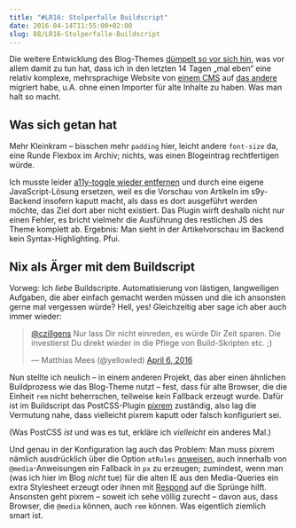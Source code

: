 ```yaml
---
title: "#LR16: Stolperfalle Buildscript"
date: 2016-04-14T11:55:00+02:00
slug: 88/LR16-Stolperfalle-Buildscript
---
```


Die weitere Entwicklung des Blog-Themes [dümpelt so vor sich hin](https://github.com/yellowled/blog-theme/compare/v0.14.0...masterhttps://github.com/yellowled/blog-theme/compare/v0.14.0...80810230503cdf80f88a2b00e553eb951b41be36), was vor allem damit zu tun hat, dass ich in den letzten 14 Tagen „mal eben“ eine relativ komplexe, mehrsprachige Website von [einem CMS](https://contao.org/de/) auf [das andere](http://processwire.com) migriert habe, u.A. ohne einen Importer für alte Inhalte zu haben. Was man halt so macht.

## Was sich getan hat

Mehr Kleinkram – bisschen mehr `padding` hier, leicht andere `font-size` da, eine Runde Flexbox im Archiv; nichts, was einen Blogeintrag rechtfertigen würde.

Ich musste leider [a11y-toggle wieder entfernen](https://github.com/yellowled/blog-theme/issues/14) und durch eine eigene JavaScript-Lösung ersetzen, weil es die Vorschau von Artikeln im s9y-Backend insofern kaputt macht, als dass es dort ausgeführt werden möchte, das Ziel dort aber nicht existiert. Das Plugin wirft deshalb nicht nur einen Fehler, es bricht vielmehr die Ausführung des restlichen JS des Theme komplett ab. Ergebnis: Man sieht in der Artikelvorschau im Backend kein Syntax-Highlighting. Pfui.

## Nix als Ärger mit dem Buildscript

Vorweg: Ich _liebe_ Buildscripte. Automatisierung von lästigen, langweiligen Aufgaben, die aber einfach gemacht werden müssen und die ich ansonsten gerne mal vergessen würde? Hell, yes! Gleichzeitig aber sage ich aber auch immer wieder:

<blockquote class="twitter-tweet" data-conversation="none" data-lang="en"><p lang="de" dir="ltr"><a href="https://twitter.com/czillgens">@czillgens</a> Nur lass Dir nicht einreden, es würde Dir Zeit sparen. Die investierst Du direkt wieder in die Pflege von Build-Skripten etc. ;)</p>&mdash; Matthias Mees (@yellowled) <a href="https://twitter.com/yellowled/status/717627036517408769">April 6, 2016</a></blockquote>

Nun stellte ich neulich – in einem anderen Projekt, das aber einen ähnlichen Buildprozess wie das Blog-Theme nutzt – fest, dass für alte Browser, die die Einheit `rem` nicht beherrschen, teilweise kein Fallback erzeugt wurde. Dafür ist im Buildscript das PostCSS-Plugin [pixrem](https://github.com/robwierzbowski/node-pixrem) zuständig, also lag die Vermutung nahe, dass vielleicht pixrem kaputt oder falsch konfiguriert sei.

(Was PostCSS _ist_ und was es tut, erkläre ich _vielleicht_ ein anderes Mal.)

Und genau in der Konfiguration lag auch das Problem: Man muss pixrem nämlich ausdrücklich über die Option `atRules` [anweisen](https://github.com/yellowled/yl-bp/blob/master/grunt/postcss.js#L31), auch innerhalb von `@media`\-Anweisungen ein Fallback in `px` zu erzeugen; zumindest, wenn man (was ich hier im Blog _nicht_ tue) für die alten IE aus den Media-Queries ein extra Stylesheet erzeugt oder ihnen mit [Respond](https://github.com/scottjehl/Respond) auf die Sprünge hilft. Ansonsten geht pixrem – soweit ich sehe völlig zurecht – davon aus, dass Browser, die `@media` können, auch `rem` können. Was eigentlich ziemlich smart ist.
